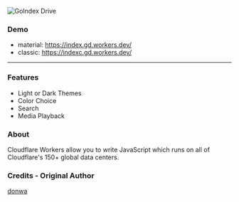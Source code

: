 
![GoIndex Drive](https://raw.githubusercontent.com/kulokenci/goindex-drive/master/go-drive-logo.png)

### Demo
- material: https://index.gd.workers.dev/
- classic: https://indexc.gd.workers.dev/

---
### Features
- Light or Dark Themes
- Color Choice
- Search
- Media Playback

### About
Cloudflare Workers allow you to write JavaScript which runs on all of Cloudflare's 150+ global data centers.


### Credits - Original Author
[donwa](https://github.com/donwa/goindex)
